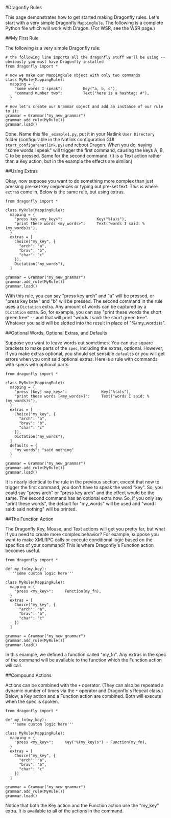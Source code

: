 #Dragonfly Rules

This page demonstrates how to get started making Dragonfly rules. Let's start with a very simple Dragonfly `MappingRule`. The following is a complete Python file which will work with Dragon. (For WSR, see the WSR page.)

##My First Rule

The following is a very simple Dragonfly rule:

```
# the following line imports all the dragonfly stuff we'll be using -- obviously you must have Dragonfly installed
from dragonfly import *

# now we make our MappingRule object with only two commands
class MyRule(MappingRule):
  mapping = {
    "some words I speak":         Key("a, b, c"),
    "command number two":         Text("here is a hashtag: #"),
  }

# now let's create our Grammar object and add an instance of our rule to it:
grammar = Grammar("my_new_grammar")
grammar.add_rule(MyRule())
grammar.load()
```

Done. Name this file `_example1.py`, put it in your Natlink `User Directory` folder (configurable in the Natlink configuration GUI `start_configurenatlink.py`) and reboot Dragon. When you do, saying "some words I speak" will trigger the first command, causing the keys A, B, C to be pressed. Same for the second command. (It is a Text action rather than a Key action, but in the example the effects are similar.)

##Using Extras

Okay, now suppose you want to do something more complex than just pressing pre-set key sequences or typing out pre-set text. This is where `extra`s come in. Below is the same rule, but using extras.

```
from dragonfly import *

class MyRule(MappingRule):
  mapping = {
    "press key <my_key>":               Key("%(a)s"),
    "print these words <my_words>":     Text("words I said: %(my_words)s"),
  }
  extras = [
    Choice("my_key", {
      "arch": "a",
      "brav": "b",
      "char": "c"
    }),
    Dictation("my_words"),
  ]

grammar = Grammar("my_new_grammar")
grammar.add_rule(MyRule())
grammar.load()
```
With this rule, you can say "press key arch" and "a" will be pressed, or "press key brav" and "b" will be pressed. The second command in the rule uses a `Dictation` extra. Any amount of words can be captured by a `Dictation` extra. So, for example, you can say "print these words the short green tree" -- and that will print "words I said: the short green tree". Whatever you said will be slotted into the result in place of "%(my_words)s".

##Optional Words, Optional Extras, and Defaults

Suppose you want to leave words out sometimes. You can use square brackets to make parts of the `spec`, including the extras, optional. However, if you make extras optional, you should set sensible `default`s or you will get errors when you omit said optional extras. Here is a rule with commands with specs with optional parts:

```
from dragonfly import *

class MyRule(MappingRule):
  mapping = {
    "press [key] <my_key>":               Key("%(a)s"),
    "print these words [<my_words>]":     Text("words I said: %(my_words)s"),
  }
  extras = [
    Choice("my_key", {
      "arch": "a",
      "brav": "b",
      "char": "c"
    }),
    Dictation("my_words"),
  ]
  defaults = {
    "my_words": "said nothing"
  }

grammar = Grammar("my_new_grammar")
grammar.add_rule(MyRule())
grammar.load()
```
It is nearly identical to the rule in the previous section, except that now to trigger the first command, you don't have to speak the word "key". So, you could say "press arch" or "press key arch" and the effect would be the same. The second command has an optional extra now. So, if you only say "print these words", the default for "my_words" will be used and "word I said: said nothing" will be printed.

##The Function Action

The Dragonfly Key, Mouse, and Text actions will get you pretty far, but what if you need to create more complex behavior? For example, suppose you want to make XMLRPC calls or execute conditional logic based on the specifics of your command? This is where Dragonfly's Function action becomes useful.

```
from dragonfly import *

def my_fn(my_key):
  '''some custom logic here'''

class MyRule(MappingRule):
  mapping = {
    "press <my_key>":     Function(my_fn),
  }
  extras = [
    Choice("my_key", {
      "arch": "a",
      "brav": "b",
      "char": "c"
    })
  ]

grammar = Grammar("my_new_grammar")
grammar.add_rule(MyRule())
grammar.load()
```
In this example, we defined a function called "my_fn". Any extras in the spec of the command will be available to the function which the Function action will call.

##Compound Actions

Actions can be combined with the `+` operator. (They can also be repeated a dynamic number of times via the `*` operator and Dragonfly's Repeat class.) Below, a Key action and a Function action are combined. Both will execute when the spec is spoken.
```
from dragonfly import *

def my_fn(my_key):
  '''some custom logic here'''

class MyRule(MappingRule):
  mapping = {
    "press <my_key>":     Key("%(my_key)s") + Function(my_fn),
  }
  extras = [
    Choice("my_key", {
      "arch": "a",
      "brav": "b",
      "char": "c"
    })
  ]

grammar = Grammar("my_new_grammar")
grammar.add_rule(MyRule())
grammar.load()
```
Notice that both the Key action and the Function action use the "my_key" extra. It is available to all of the actions in the command.
